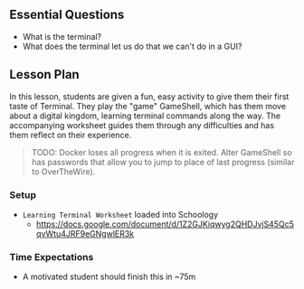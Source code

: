 ## Essential Questions

- What is the terminal?
- What does the terminal let us do that we can't do in a GUI?

## Lesson Plan

In this lesson, students are given a fun, easy activity to give them their first
taste of Terminal. They play the "game" GameShell, which has them move about a
digital kingdom, learning terminal commands along the way. The accompanying
worksheet guides them through any difficulties and has them reflect on their
experience.

> TODO: Docker loses all progress when it is exited. Alter GameShell so has passwords
  that allow you to jump to place of last progress (similar to OverTheWire).

### Setup

- `Learning Terminal Worksheet` loaded into Schoology
    - https://docs.google.com/document/d/1Z2GJKiqwyg2QHDJvjS45Qc5qvWtu4JRF9eGNgwlER3k

### Time Expectations

- A motivated student should finish this in ~75m
